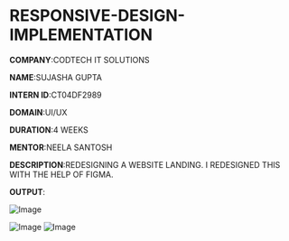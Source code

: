 # RESPONSIVE-DESIGN-IMPLEMENTATION

**COMPANY**:CODTECH IT SOLUTIONS

**NAME**:SUJASHA GUPTA

**INTERN ID**:CT04DF2989

**DOMAIN**:UI/UX

**DURATION**:4 WEEKS

**MENTOR**:NEELA SANTOSH

**DESCRIPTION**:REDESIGNING A WEBSITE LANDING. I REDESIGNED THIS WITH THE HELP OF FIGMA. 

**OUTPUT**:

![Image](https://github.com/user-attachments/assets/00b93399-552a-4028-909a-927bc63333c8)

![Image](https://github.com/user-attachments/assets/87ecc485-943b-4b6d-b5a0-aac32cd3c652)
![Image](https://github.com/user-attachments/assets/1bfb51f1-092d-4d3f-992f-133aeaca1509)
